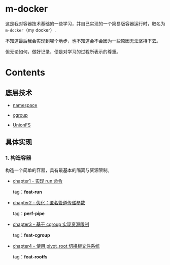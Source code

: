 # m-docker

这是我对容器技术基础的一些学习，并自己实现的一个简易版容器运行时，取名为 `m-docker`（my docker）.

不知道最后我会实现到哪个地步，也不知道会不会因为一些原因无法坚持下去。

但无论如何，做好记录，便是对学习的过程所表示的尊重。

# Contents

## 底层技术

- [namespace](./docs/basics/namespace/readme.md)

- [cgroup](./docs/basics/cgroup/readme.md)

- [UnionFS](./docs/basics/UnionFS/readme.md)

## 具体实现

### 1. 构造容器

构造一个简单的容器，具有最基本的隔离与资源限制。

- [chapter1 - 实现 run 命令](./docs/source-analysis/chapter1-run命令实现.md)
  
  tag：**feat-run**

- [chapter2 - 优化：匿名管道传递参数](./docs/source-analysis/chapter2-匿名管道传递参数.md)

  tag：**perf-pipe**

- [chapter3 - 基于 cgroup 实现资源限制](./docs/source-analysis/chapter3-基于cgroup实现资源限制.md)
  
  tag：**feat-cgroup**

- [chapter4 - 使用 pivot_root 切换根文件系统](./docs/source-analysis/chapter4-使用pivot_root切换根文件系统.md)
  
  tag：**feat-rootfs**
